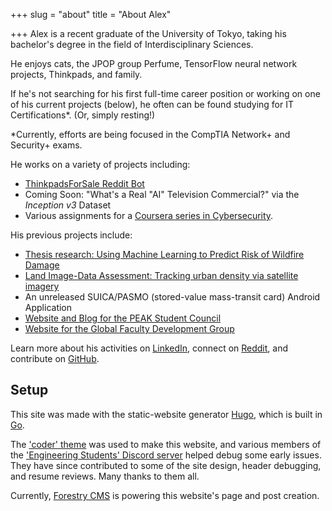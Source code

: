 +++
slug = "about"
title = "About Alex"

+++
Alex is a recent graduate of the University of Tokyo, taking his bachelor's degree in the field of Interdisciplinary Sciences.

He enjoys cats, the JPOP group Perfume, TensorFlow neural network projects, Thinkpads, and family.

If he's not searching for his first full-time career position or working on one of his current projects (below), he often can be found studying for IT Certifications*. (Or, simply resting!)

\*Currently, efforts are being focused in the CompTIA Network+ and Security+ exams.

He works on a variety of projects including:

* [ThinkpadsForSale Reddit Bot](https://github.com/madicetea/thinkpadsforsalebot)
* Coming Soon: "What's a Real "AI" Television Commercial?" via the _Inception v3_ Dataset
* Various assignments for a [Coursera series in Cybersecurity](https://www.coursera.org/specializations/cyber-security).

His previous projects include:

* [Thesis research: Using Machine Learning to Predict Risk of Wildfire Damage](https://github.com/MadIceTea/FUWRM)
* [Land Image-Data Assessment: Tracking urban density via satellite imagery](https://github.com/madicetea/LIDA)
* An unreleased SUICA/PASMO (stored-value mass-transit card) Android Application
* [Website and Blog for the PEAK Student Council](https://github.com/PEAKStudentCouncil/website-prod)
* [Website for the Global Faculty Development Group](http://www.gfd.c.u-tokyo.ac.jp/)

Learn more about his activities on [LinkedIn](https://linkedin.com/in/mrlogicalalex), connect on [Reddit](https://reddit.com/u/madicetea), and contribute on [GitHub](https://github.com/madicetea).

## Setup

This site was made with the static-website generator [Hugo](http://gohugo.io/), which is built in [Go](http://golang.org/).

The ['coder' theme](https://themes.gohugo.io/hugo-coder/) was used to make this website, and various members of the ['Engineering Students' Discord server](https://discord.gg/EngineeringStudents) helped debug some early issues. They have since contributed to some of the site design, header debugging, and resume reviews. Many thanks to them all.

Currently, [Forestry CMS](https://app.forestry.io) is powering this website's page and post creation.